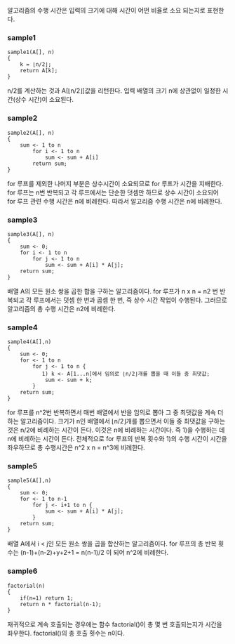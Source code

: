 알고리즘의 수행 시간은 입력의 크기에 대해 시간이 어떤 비율로 소요 되는지로 표현한다.


### sample1
```
sample1(A[], n)
{
    k = ⌊n/2⌋;
    return A[k];
}
```
n/2를 계산하는 것과 A[⌊n/2⌋]값을 리턴한다. 입력 배열의 크기 n에 상관없이 일정한 시간(상수 시간)이 소요된다.


### sample2
```
sample2(A[], n)
{ 
    sum <- 1 to n
        for i <- 1 to n
            sum <- sum + A[i]
        return sum;
}
```
for 루프를 제외한 나머지 부분은 상수시간이 소요되므로 for 루프가 시간을 지배한다. for 루프는 n번 반복되고 각 루프에서는 단순한 덧셈만 하므로 상수 시간이 소요되어 for 루프 관련 수행 시간은 n에 비례한다. 따라서 알고리즘 수행 시간은 n에 비례한다.


### sample3
```
sample3(A[], n)
{
    sum <- 0;
    for i <- 1 to n
        for j <- 1 to n
            sum <- sum + A[i] * A[j];
    return sum;
}
```

배열 A의 모든 원소 쌍을 곱한 합을 구하는 알고리즘이다. for 루프가 n x n = n2 번 반복되고 각 루프에서는 덧셈 한 번과 곱셈 한 번, 즉 상수 시간 작업이 수행된다. 그러므로 알고리즘의 총 수행 시간은 n2에 비례한다.


### sample4
```
sample4(A[],n)
{
    sum <- 0;
    for <- 1 to n
        for j <- 1 to n {
           1) k <- A[1...n]에서 임의로 ⌊n/2⌋개를 뽑을 때 이들 중 최댓값; 
            sum <- sum + k;
        }
    return sum;
}
```

for 루프를 n^2번 반복하면서 매번 배열에서 반을 임의로 뽑아 그 중 최댓값을 계속 더하는 알고리즘이다. 크기가 n인 배열에서 ⌊n/2⌋개를 뽑으면서 이들 중 최댓값을 구하는 것은 n/2에 비례하는 시간이 든다. 이것은 n에 비례하는 시간이다. 즉 1)을 수행하는 데 n에 비례하는 시간이 든다. 전체적으로 for 루프의 반복 횟수와 1)의 수행 시간이 시간을 좌우하므로 총 수행시간은 n^2 x n = n^3에 비례한다.


### sample5
```
sample5(A[],n)
{
    sum <- 0;
    for <- 1 to n-1
        for j <- i+1 to n {
            sum <- sum + A[i] * A[j];
        }
    return sum;
}
```

배열 A에서 i < j인 모든 원소 쌍을 곱을 합산하는 알고리즘이다. for 루프의 총 반복 횟수는 (n-1)+(n-2)+y+2+1 = n(n-1)/2 이 되어 n^2에 비례한다.


### sample6
```
factorial(n)
{
    if(n=1) return 1;
    return n * factorial(n-1);
}
```

재귀적으로 계속 호출되는 경우에는 함수 factorial()이 총 몇 번 호출되는지가 시간을 좌우한다. factorial()의 총 호출 횟수는 n이다.
